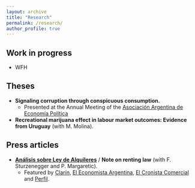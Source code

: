 ```yaml
---
layout: archive
title: "Research"
permalink: /research/
author_profile: true
---
```

## Work in progress
* WFH

## Theses
* **Signaling corruption through conspicuous consumption.**
  * Presented at the Annual Meeting of the [Asociación Argentina de Economía Política](https://aaep.org.ar/) 
* **Recreational marijuana effect in labour market outcomes: Evidence from Uruguay** (with M. Molina).

## Press articles
* [**Análisis sobre Ley de Alquileres**](https://uploads.strikinglycdn.com/files/a5b4c462-d9b4-436a-a614-647a19055ad1/Ley_de_Alquiler%20(3).pdf) / **Note on renting law** (with F. Sturzenegger and P. Margaretic).
  * Featured by [Clarín](https://www.clarin.com/economia/alquileres-temporarios-opcion-propietarios-efecto-nueva-ley-_0_WopSkv9yh.html), [El Economista Argentina](https://eleconomista.com.ar/economia/sturzenegger-confirmo-efecto-lipovetsky-cayo-oferta-subieron-precios-n38556), [El Cronista Comercial](https://www.cronista.com/apertura-negocio/realestate/Ley-de-alquileres-2020-con-la-nueva-norma-hay-menos-oferta-y-aumentaron-los-precios-20201014-0006.html) and [Perfil](https://www.perfil.com/noticias/economia/ley-de-alquileres-aumento-oferta-alquileres-temporarios.phtml).


